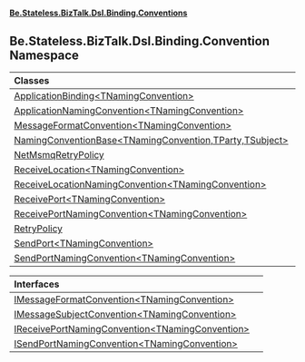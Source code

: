#### [Be.Stateless.BizTalk.Dsl.Binding.Conventions](README.md 'README')

## Be.Stateless.BizTalk.Dsl.Binding.Convention Namespace

| Classes | |
| :--- | :--- |
| [ApplicationBinding&lt;TNamingConvention&gt;](ApplicationBinding_TNamingConvention_.md 'Be.Stateless.BizTalk.Dsl.Binding.Convention.ApplicationBinding<TNamingConvention>') | |
| [ApplicationNamingConvention&lt;TNamingConvention&gt;](ApplicationNamingConvention_TNamingConvention_.md 'Be.Stateless.BizTalk.Dsl.Binding.Convention.ApplicationNamingConvention<TNamingConvention>') | |
| [MessageFormatConvention&lt;TNamingConvention&gt;](MessageFormatConvention_TNamingConvention_.md 'Be.Stateless.BizTalk.Dsl.Binding.Convention.MessageFormatConvention<TNamingConvention>') | |
| [NamingConventionBase&lt;TNamingConvention,TParty,TSubject&gt;](NamingConventionBase_TNamingConvention,TParty,TSubject_.md 'Be.Stateless.BizTalk.Dsl.Binding.Convention.NamingConventionBase<TNamingConvention,TParty,TSubject>') | |
| [NetMsmqRetryPolicy](NetMsmqRetryPolicy.md 'Be.Stateless.BizTalk.Dsl.Binding.Convention.NetMsmqRetryPolicy') | |
| [ReceiveLocation&lt;TNamingConvention&gt;](ReceiveLocation_TNamingConvention_.md 'Be.Stateless.BizTalk.Dsl.Binding.Convention.ReceiveLocation<TNamingConvention>') | |
| [ReceiveLocationNamingConvention&lt;TNamingConvention&gt;](ReceiveLocationNamingConvention_TNamingConvention_.md 'Be.Stateless.BizTalk.Dsl.Binding.Convention.ReceiveLocationNamingConvention<TNamingConvention>') | |
| [ReceivePort&lt;TNamingConvention&gt;](ReceivePort_TNamingConvention_.md 'Be.Stateless.BizTalk.Dsl.Binding.Convention.ReceivePort<TNamingConvention>') | |
| [ReceivePortNamingConvention&lt;TNamingConvention&gt;](ReceivePortNamingConvention_TNamingConvention_.md 'Be.Stateless.BizTalk.Dsl.Binding.Convention.ReceivePortNamingConvention<TNamingConvention>') | |
| [RetryPolicy](RetryPolicy.md 'Be.Stateless.BizTalk.Dsl.Binding.Convention.RetryPolicy') | |
| [SendPort&lt;TNamingConvention&gt;](SendPort_TNamingConvention_.md 'Be.Stateless.BizTalk.Dsl.Binding.Convention.SendPort<TNamingConvention>') | |
| [SendPortNamingConvention&lt;TNamingConvention&gt;](SendPortNamingConvention_TNamingConvention_.md 'Be.Stateless.BizTalk.Dsl.Binding.Convention.SendPortNamingConvention<TNamingConvention>') | |

| Interfaces | |
| :--- | :--- |
| [IMessageFormatConvention&lt;TNamingConvention&gt;](IMessageFormatConvention_TNamingConvention_.md 'Be.Stateless.BizTalk.Dsl.Binding.Convention.IMessageFormatConvention<TNamingConvention>') | |
| [IMessageSubjectConvention&lt;TNamingConvention&gt;](IMessageSubjectConvention_TNamingConvention_.md 'Be.Stateless.BizTalk.Dsl.Binding.Convention.IMessageSubjectConvention<TNamingConvention>') | |
| [IReceivePortNamingConvention&lt;TNamingConvention&gt;](IReceivePortNamingConvention_TNamingConvention_.md 'Be.Stateless.BizTalk.Dsl.Binding.Convention.IReceivePortNamingConvention<TNamingConvention>') | |
| [ISendPortNamingConvention&lt;TNamingConvention&gt;](ISendPortNamingConvention_TNamingConvention_.md 'Be.Stateless.BizTalk.Dsl.Binding.Convention.ISendPortNamingConvention<TNamingConvention>') | |
